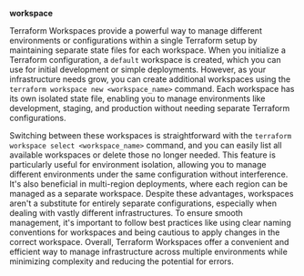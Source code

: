 **workspace**

Terraform Workspaces provide a powerful way to manage different environments or configurations within a single Terraform setup by maintaining separate state files for each workspace. 
When you initialize a Terraform configuration, a `default` workspace is created, which you can use for initial development or simple deployments. However, as your infrastructure needs grow, 
you can create additional workspaces using the `terraform workspace new <workspace_name>` command. Each workspace has its own isolated state file, enabling you to manage environments like development,
staging, and production without needing separate Terraform configurations. 

Switching between these workspaces is straightforward with the `terraform workspace select <workspace_name>` command, and you can easily list all available workspaces or delete those no longer needed. 
This feature is particularly useful for environment isolation, allowing you to manage different environments under the same configuration without interference. It's also beneficial in multi-region deployments,
where each region can be managed as a separate workspace. Despite these advantages, workspaces aren't a substitute for entirely separate configurations, especially when dealing with vastly different infrastructures.
To ensure smooth management, it's important to follow best practices like using clear naming conventions for workspaces and being cautious to apply changes in the correct workspace. Overall, Terraform Workspaces offer
a convenient and efficient way to manage infrastructure across multiple environments while minimizing complexity and reducing the potential for errors.
